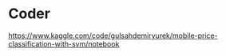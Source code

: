 # Coder

https://www.kaggle.com/code/gulsahdemiryurek/mobile-price-classification-with-svm/notebook

